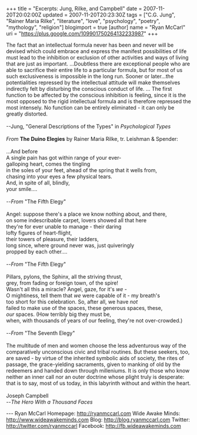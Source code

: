 +++
title = "Excerpts: Jung, Rilke, and Campbell"
date = 2007-11-20T20:02:00Z
updated = 2007-11-20T20:23:30Z
tags = ["C.G. Jung", "Rainer Maria Rilke", "literature", "love", "psychology", "poetry", "mythology", "religion"]
blogimport = true
[author]
	name = "Ryan McCarl"
	uri = "https://plus.google.com/109901750264132233987"
+++

The fact that an intellectual formula never has been and never will be devised which could embrace and express the manifest possibilities of life must lead to the inhibition or exclusion of other activities and ways of living that are just as important. ...Doubtless there are exceptional people who are able to sacrifice their entire life to a particular formula, but for most of us such exclusiveness is impossible in the long run. Sooner or later...the potentialities repressed by the intellectual attitude will make themselves indirectly felt by disturbing the conscious conduct of life. ... The first function to be affected by the conscious inhibition is feeling, since it is the most opposed to the rigid intellectual formula and is therefore repressed the most intensely. No function can be entirely eliminated - it can only be greatly distorted.<br /><br />--Jung, "General Descriptions of the Types" in <em>Psychological Types</em><br /><br /><em>From</em> <strong>The Duino Elegies</strong> by Rainer Maria Rilke, tr. Leishman &amp; Spender:<br /><br />...And before<br />A single pain has got within range of your ever-<br />galloping heart, comes the tingling<br />in the soles of your feet, ahead of the spring that it wells from,<br />chasing into your eyes a few physical tears.<br />And, in spite of all, blindly,<br />your smile....<br /><br />--<em>From </em>"The Fifth Elegy"<br /><br />Angel: suppose there's a place we know nothing about, and there,<br />on some indescribable carpet, lovers showed all that here<br />they're for ever unable to manage - their daring<br />lofty figures of heart-flight,<br />their towers of pleasure, their ladders,<br />long since, where ground never was, just quiveringly<br />propped by each other....<br /><br />--<em>From </em>"The Fifth Elegy"<br /><br />Pillars, pylons, the Sphinx, all the striving thrust,<br />grey, from fading or foreign town, of the spire!<br />Wasn't all this a miracle? Angel, gaze, for it's <em>we </em>-<br />O mightiness, tell them that <em>we </em>were capable of it - my breath's<br />too short for this celebration. So, after all, we have <em>not</em><br />failed to make use of the spaces, these generous spaces, these,<br /><em>our </em>spaces. (How terribly big they must be,<br />when, with thousands of years of our feeling, they're not over-crowded.)<br /><br />--<em>From </em>"The Seventh Elegy"<br /><br />The multitude of men and women choose the less adventurous way of the comparatively unconscious civic and tribal routines. But these seekers, too, are saved - by virtue of the inherited symbolic aids of society, the rites of passage, the grace-yielding sacraments, given to manking of old by the redeemers and handed down through milleniums. It is only those who know neither an inner call nor an outer doctrine whose plight truly is desperate: that is to say, most of us today, in this labyrinth without and within the heart.<br /><br />Joseph Campbell<br />--<em>The Hero With a Thousand Faces</em><div class="blogger-post-footer">---
Ryan McCarl
Homepage: http://ryanmccarl.com
Wide Awake Minds: http://www.wideawakeminds.com
Blog: http://blog.ryanmccarl.com
Twitter: http://twitter.com/ryanmccarl
Facebook: http://fb.wideawakeminds.com</div>
